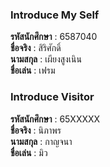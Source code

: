 ### Introduce My Self
**รหัสนักศึกษา**  : 6587040<br>
**ชื่อจริง** : สิริศักดิ์<br>
**นามสกุล** : เผียงสูงเนิน<br>
**ชื่อเล่น** : เฟรม<br>

### Introduce Visitor
**รหัสนักศึกษา**  : 65XXXXX<br>
**ชื่อจริง** : นิภาพร<br>
**นามสกุล** : กาญจนา<br>
**ชื่อเล่น** : มิว<br>